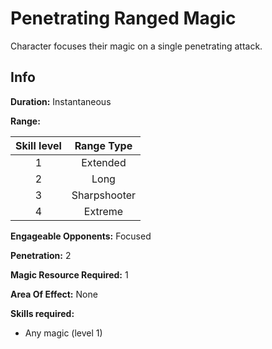# Penetrating Ranged Magic

Character focuses their magic on a single penetrating attack.

## Info

**Duration:** Instantaneous

**Range:**

| Skill level |  Range Type  |
| :---------: | :----------: |
|      1      |   Extended   |
|      2      |     Long     |
|      3      | Sharpshooter |
|      4      |   Extreme   |

**Engageable Opponents:** Focused

**Penetration:** 2

**Magic Resource Required:** 1

**Area Of Effect:** None

**Skills required:**

- Any magic (level 1)
